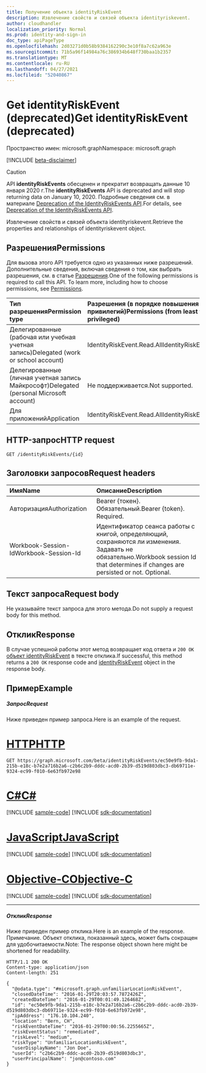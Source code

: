 ```yaml
---
title: Получение объекта identityRiskEvent
description: Извлечение свойств и связей объекта identityriskevent.
author: cloudhandler
localization_priority: Normal
ms.prod: identity-and-sign-in
doc_type: apiPageType
ms.openlocfilehash: 2d03271d0b58b9384162290c3e10f8a7c62a963e
ms.sourcegitcommit: 71b5a96f14984a76c386934b648f730baa1b2357
ms.translationtype: MT
ms.contentlocale: ru-RU
ms.lasthandoff: 04/27/2021
ms.locfileid: "52040867"
---
```

# <a name="get-identityriskevent-deprecated"></a><span data-ttu-id="0c27a-103">Get identityRiskEvent (deprecated)</span><span class="sxs-lookup"><span data-stu-id="0c27a-103">Get identityRiskEvent (deprecated)</span></span>

<span data-ttu-id="0c27a-104">Пространство имен: microsoft.graph</span><span class="sxs-lookup"><span data-stu-id="0c27a-104">Namespace: microsoft.graph</span></span>

[!INCLUDE [beta-disclaimer](../../includes/beta-disclaimer.md)]

>[!CAUTION]
><span data-ttu-id="0c27a-105">API **identityRiskEvents** обесценен и прекратит возвращать данные 10 января 2020 г.</span><span class="sxs-lookup"><span data-stu-id="0c27a-105">The **identityRiskEvents** API is deprecated and will stop returning data on January 10, 2020.</span></span> <span data-ttu-id="0c27a-106">Подробные сведения см. в материале [Deprecation of the IdentityRiskEvents API](https://developer.microsoft.com/office/blogs/deprecatation-of-the-identityriskevents-api/).</span><span class="sxs-lookup"><span data-stu-id="0c27a-106">For details, see [Deprecation of the IdentityRiskEvents API](https://developer.microsoft.com/office/blogs/deprecatation-of-the-identityriskevents-api/).</span></span>

<span data-ttu-id="0c27a-107">Извлечение свойств и связей объекта identityriskevent.</span><span class="sxs-lookup"><span data-stu-id="0c27a-107">Retrieve the properties and relationships of identityriskevent object.</span></span>
## <a name="permissions"></a><span data-ttu-id="0c27a-108">Разрешения</span><span class="sxs-lookup"><span data-stu-id="0c27a-108">Permissions</span></span>
<span data-ttu-id="0c27a-p102">Для вызова этого API требуется одно из указанных ниже разрешений. Дополнительные сведения, включая сведения о том, как выбрать разрешения, см. в статье [Разрешения](/graph/permissions-reference).</span><span class="sxs-lookup"><span data-stu-id="0c27a-p102">One of the following permissions is required to call this API. To learn more, including how to choose permissions, see [Permissions](/graph/permissions-reference).</span></span>

|<span data-ttu-id="0c27a-111">Тип разрешения</span><span class="sxs-lookup"><span data-stu-id="0c27a-111">Permission type</span></span>      | <span data-ttu-id="0c27a-112">Разрешения (в порядке повышения привилегий)</span><span class="sxs-lookup"><span data-stu-id="0c27a-112">Permissions (from least to most privileged)</span></span>              |
|:--------------------|:---------------------------------------------------------|
|<span data-ttu-id="0c27a-113">Делегированные (рабочая или учебная учетная запись)</span><span class="sxs-lookup"><span data-stu-id="0c27a-113">Delegated (work or school account)</span></span> | <span data-ttu-id="0c27a-114">IdentityRiskEvent.Read.All</span><span class="sxs-lookup"><span data-stu-id="0c27a-114">IdentityRiskEvent.Read.All</span></span>    |
|<span data-ttu-id="0c27a-115">Делегированные (личная учетная запись Майкрософт)</span><span class="sxs-lookup"><span data-stu-id="0c27a-115">Delegated (personal Microsoft account)</span></span> | <span data-ttu-id="0c27a-116">Не поддерживается.</span><span class="sxs-lookup"><span data-stu-id="0c27a-116">Not supported.</span></span>    |
|<span data-ttu-id="0c27a-117">Для приложений</span><span class="sxs-lookup"><span data-stu-id="0c27a-117">Application</span></span> | <span data-ttu-id="0c27a-118">IdentityRiskEvent.Read.All</span><span class="sxs-lookup"><span data-stu-id="0c27a-118">IdentityRiskEvent.Read.All</span></span> |

## <a name="http-request"></a><span data-ttu-id="0c27a-119">HTTP-запрос</span><span class="sxs-lookup"><span data-stu-id="0c27a-119">HTTP request</span></span>
<!-- { "blockType": "ignored" } -->
```http
GET /identityRiskEvents/{id}
```
## <a name="request-headers"></a><span data-ttu-id="0c27a-120">Заголовки запросов</span><span class="sxs-lookup"><span data-stu-id="0c27a-120">Request headers</span></span>
| <span data-ttu-id="0c27a-121">Имя</span><span class="sxs-lookup"><span data-stu-id="0c27a-121">Name</span></span>      |<span data-ttu-id="0c27a-122">Описание</span><span class="sxs-lookup"><span data-stu-id="0c27a-122">Description</span></span>|
|:----------|:----------|
| <span data-ttu-id="0c27a-123">Авторизация</span><span class="sxs-lookup"><span data-stu-id="0c27a-123">Authorization</span></span>  | <span data-ttu-id="0c27a-p103">Bearer {токен}. Обязательный.</span><span class="sxs-lookup"><span data-stu-id="0c27a-p103">Bearer {token}. Required.</span></span> |
| <span data-ttu-id="0c27a-126">Workbook-Session-Id</span><span class="sxs-lookup"><span data-stu-id="0c27a-126">Workbook-Session-Id</span></span>  | <span data-ttu-id="0c27a-p104">Идентификатор сеанса работы с книгой, определяющий, сохраняются ли изменения. Задавать не обязательно.</span><span class="sxs-lookup"><span data-stu-id="0c27a-p104">Workbook session Id that determines if changes are persisted or not. Optional.</span></span>|

## <a name="request-body"></a><span data-ttu-id="0c27a-129">Текст запроса</span><span class="sxs-lookup"><span data-stu-id="0c27a-129">Request body</span></span>
<span data-ttu-id="0c27a-130">Не указывайте текст запроса для этого метода.</span><span class="sxs-lookup"><span data-stu-id="0c27a-130">Do not supply a request body for this method.</span></span>

## <a name="response"></a><span data-ttu-id="0c27a-131">Отклик</span><span class="sxs-lookup"><span data-stu-id="0c27a-131">Response</span></span>

<span data-ttu-id="0c27a-132">В случае успешной работы этот метод возвращает код ответа и `200 OK` [объект identityRiskEvent](../resources/identityriskevent.md) в тексте отклика.</span><span class="sxs-lookup"><span data-stu-id="0c27a-132">If successful, this method returns a `200 OK` response code and [identityRiskEvent](../resources/identityriskevent.md) object in the response body.</span></span>
## <a name="example"></a><span data-ttu-id="0c27a-133">Пример</span><span class="sxs-lookup"><span data-stu-id="0c27a-133">Example</span></span>
##### <a name="request"></a><span data-ttu-id="0c27a-134">Запрос</span><span class="sxs-lookup"><span data-stu-id="0c27a-134">Request</span></span>
<span data-ttu-id="0c27a-135">Ниже приведен пример запроса.</span><span class="sxs-lookup"><span data-stu-id="0c27a-135">Here is an example of the request.</span></span>

# <a name="http"></a>[<span data-ttu-id="0c27a-136">HTTP</span><span class="sxs-lookup"><span data-stu-id="0c27a-136">HTTP</span></span>](#tab/http)
<!-- {
  "blockType": "request",
  "name": "get_identityriskevent"
}-->
```msgraph-interactive
GET https://graph.microsoft.com/beta/identityRiskEvents/ec50e9fb-9da1-215b-e18c-b7e2a716b2a6-c2b6c2b9-dddc-acd0-2b39-d519d803dbc3-db69711e-9324-ec99-f010-6e63fb972e98
```
# <a name="c"></a>[<span data-ttu-id="0c27a-137">C#</span><span class="sxs-lookup"><span data-stu-id="0c27a-137">C#</span></span>](#tab/csharp)
[!INCLUDE [sample-code](../includes/snippets/csharp/get-identityriskevent-csharp-snippets.md)]
[!INCLUDE [sdk-documentation](../includes/snippets/snippets-sdk-documentation-link.md)]

# <a name="javascript"></a>[<span data-ttu-id="0c27a-138">JavaScript</span><span class="sxs-lookup"><span data-stu-id="0c27a-138">JavaScript</span></span>](#tab/javascript)
[!INCLUDE [sample-code](../includes/snippets/javascript/get-identityriskevent-javascript-snippets.md)]
[!INCLUDE [sdk-documentation](../includes/snippets/snippets-sdk-documentation-link.md)]

# <a name="objective-c"></a>[<span data-ttu-id="0c27a-139">Objective-C</span><span class="sxs-lookup"><span data-stu-id="0c27a-139">Objective-C</span></span>](#tab/objc)
[!INCLUDE [sample-code](../includes/snippets/objc/get-identityriskevent-objc-snippets.md)]
[!INCLUDE [sdk-documentation](../includes/snippets/snippets-sdk-documentation-link.md)]

---

##### <a name="response"></a><span data-ttu-id="0c27a-140">Отклик</span><span class="sxs-lookup"><span data-stu-id="0c27a-140">Response</span></span>
<span data-ttu-id="0c27a-141">Ниже приведен пример отклика.</span><span class="sxs-lookup"><span data-stu-id="0c27a-141">Here is an example of the response.</span></span> <span data-ttu-id="0c27a-142">Примечание. Объект отклика, показанный здесь, может быть сокращен для удобочитаемости.</span><span class="sxs-lookup"><span data-stu-id="0c27a-142">Note: The response object shown here might be shortened for readability.</span></span>
<!-- {
  "blockType": "response",
  "truncated": true,
  "@odata.type": "microsoft.graph.identityRiskEvent"
} -->
```http
HTTP/1.1 200 OK
Content-type: application/json
Content-length: 251

{
  "@odata.type": "#microsoft.graph.unfamiliarLocationRiskEvent",
  "closedDateTime": "2016-01-29T20:03:57.7872426Z",
  "createdDateTime": "2016-01-29T00:01:49.126468Z",
  "id": "ec50e9fb-9da1-215b-e18c-b7e2a716b2a6-c2b6c2b9-dddc-acd0-2b39-d519d803dbc3-db69711e-9324-ec99-f010-6e63fb972e98",
  "ipAddress": "176.10.104.240",
  "location": "Bern, CH",
  "riskEventDateTime": "2016-01-29T00:00:56.2255665Z",
  "riskEventStatus": "remediated",
  "riskLevel": "medium",
  "riskType": "UnfamiliarLocationRiskEvent",
  "userDisplayName": "Jon Doe",
  "userId": "c2b6c2b9-dddc-acd0-2b39-d519d803dbc3",
  "userPrincipalName": "jon@contoso.com"
}
```

<!-- uuid: 8fcb5dbc-d5aa-4681-8e31-b001d5168d79
2015-10-25 14:57:30 UTC -->
<!--
{
  "type": "#page.annotation",
  "description": "Get identityRiskEvent",
  "keywords": "",
  "section": "documentation",
  "tocPath": "",
  "suppressions": [
  ]
}
-->


